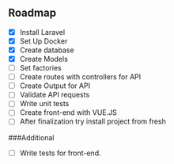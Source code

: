 ## Roadmap

- [x] Install Laravel
- [x] Set Up Docker
- [x] Create database
- [x] Create Models
- [ ] Set factories
- [ ] Create routes with controllers for API
- [ ] Create Output for API
- [ ] Validate API requests
- [ ] Write unit tests
- [ ] Create front-end with VUE.JS
- [ ] After finalization try install project from fresh

###Additional

- [ ] Write tests for front-end.
